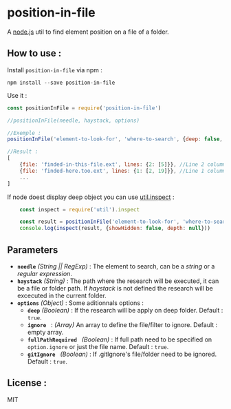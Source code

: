 # position-in-file

A [node.js](https://nodejs.org/en/) util to find element position on a file of a folder.

## How to use :

Install `position-in-file` via npm :

```
npm install --save position-in-file
```

Use it : 

```javascript
const positionInFile = require('position-in-file')

//positionInFile(needle, haystack, options)

//Exemple :
positionInFile('element-to-look-for', 'where-to-search', {deep: false, ...})

//Result : 
[
	{file: 'finded-in-this-file.ext', lines: {2: [5]}}, //Line 2 column 5
	{file: 'finded-here.too.ext', lines: {1: [2, 19]}}, //Line 1 column 5, line 1 column 19
	...
]
```

If node doest display deep object you can use [util.inspect](https://nodejs.org/api/util.html#util_util_inspect_object_options) : 

```javascript
	const inspect = require('util').inspect

	const result = positionInFile('element-to-look-for', 'where-to-search', {deep: false, ...})
	console.log(inspect(result, {showHidden: false, depth: null}))
```

## Parameters

* **`needle`** *(String || RegExp)* : The element to search, can be a *string* or a *regular expression*.
* **`haystack`** *(String)* : The path where the research will be executed, it can be a file or folder path. If *haystack* is not defined the research will be excecuted in the current folder.
* **`options`** *(Object)* : Some aditionnals options :
	* **`deep`** *(Boolean)* : If the research will be apply on deep folder. Default : ```true```.
	* **`ignore `** : *(Array)* An array to define the file/filter to ignore. Default : empty array.
	* **`fullPathRequired `** *(Boolean)* : If full path need to be specified on ```option.ignore``` or just the file name. Default : ```true```.
	* **`gitIgnore `** *(Boolean)* : If .gitIgnore's file/folder need to be ignored. Default : ```true```.
	
## License :

MIT







